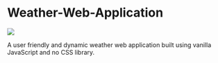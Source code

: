 # Weather-Web-Application

<img src="Images/WeatherApp.gif">

A user friendly and dynamic weather web application built using vanilla JavaScript and no CSS library.


